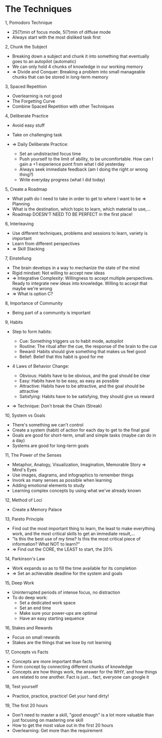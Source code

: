 # The Techniques

1, Pomodoro Technique

- 25(?)min of focus mode, 5(?)min of diffuse mode
- Always start with the most disliked task first

2, Chunk the Subject

- Breaking down a subject and chunk it into something that eventually goes to an autopilot (automatic)
- We can only hold 4 chunks of knowledge in our working memory
- => Divide and Conquer: Breaking a problem into small manageable chunks that can be stored in long-term memory

3, Spaced Repetition

- Overlearning is not good
- The Forgetting Curve
- Combine Spaced Repetition with other Techniques

4, Deliberate Practice

- Avoid easy stuff
- Take on challenging task
- => Daily Deliberate Practice:

  - Set an undistracted focus time
  - Push yourself to the limit of ability, to be uncomfortable. How can I gain a +1 experience point from what I did yesterday
  - Always seek immediate feedback (am I doing the right or wrong thing?)
  - Write everyday progress (what I did today)

5, Create a Roadmap

- What path do I need to take in order to get to where I want to be => Planning
- What is the destination, which topic to learn, which material to use,...
- Roadmap DOESN'T NEED TO BE PERFECT in the first place!

6, Interleaving

- Use different techniques, problems and sessions to learn, variety is important
- Learn from different perspectives
- => Skill Stacking

7, Einstellung

- The brain develops in a way to mechanize the state of the mind
- Rigid mindset: Not willing to accept new ideas
- => Integrative Complexity: Willingness to accept multiple perspectives. Ready to integrate new ideas into knowledge. Willing to accept that maybe we're wrong
- => What is option C?

8, Importance of Community

- Being part of a community is important

9, Habits

- Step to form habits:

  - Cue: Something triggers us to habit mode, autopilot
  - Routine: The ritual after the cue, the response of the brain to the cue
  - Reward: Habits should give something that makes us feel good
  - Belief: Belief that this habit is good for me

- 4 Laws of Behavior Change:

  - Obvious: Habits have to be obvious, and the goal should be clear
  - Easy: Habits have to be easy, as easy as possible
  - Attractive: Habits have to be attractive, and the goal should be attractive
  - Satisfying: Habits have to be satisfying, they should give us reward

- => Technique: Don't break the Chain (Streak)

10, System vs Goals

- There's something we can't control
- Create a system (habit) of action for each day to get to the final goal
- Goals are good for short-term, small and simple tasks (maybe can do in a day)
- Systems are good for long-term goals

11, The Power of the Senses

- Metaphor, Analogy, Visualization, Imagination, Memorable Story => Mind's Eyes
- Use images, diagrams, and infographics to remember things
- Invork as many senses as possible when learning
- Adding emotional elements to study
- Learning complex concepts by using what we've already known

12, Method of Loci

- Create a Memory Palace

13, Pareto Principle

- Find out the most important thing to learn, the least to make everything work, and the most critical skills to get an immediate result,...
- "Is this the best use of my time? Is this the most critical piece of information? What NOT to learn?"
- => Find out the CORE, the LEAST to start, the 20%

14, Parkinson's Law

- Work expands so as to fill the time available for its completion
- => Set an achievable deadline for the system and goals

15, Deep Work

- Uninterrupted periods of intense focus, no distraction
- To do deep work:
  - Set a dedicated work space
  - Set an end time
  - Make sure your power-ups are optimal
  - Have an easy starting sequence

16, Stakes and Rewards

- Focus on small rewards
- Stakes are the things that we lose by not learning

17, Concepts vs Facts

- Concepts are more important than facts
- Form concept by connecting different chunks of knowledge
- Concepts are how things work, the answer for the WHY, and how things are related to one another. Fact is just... fact, everyone can google it

18, Test yourself

- Practice, practice, practice! Get your hand dirty!

19, The first 20 hours

- Don't need to master a skill, "good enough" is a lot more valuable than just focusing on mastering one skill
- How to get the most value out in the first 20 hours
- Overlearning: Get more than the requirement
